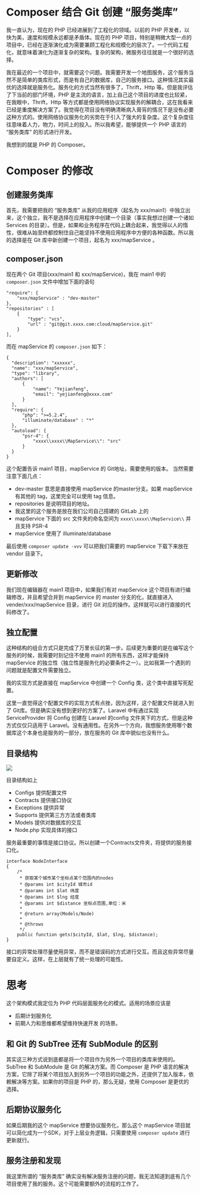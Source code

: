 # Composer 结合 Git 创建 “服务类库”

我一直认为，现在的 PHP 已经进展到了工程化的领域。以前的 PHP 开发者，以快为美，速度和规模永远都是矛盾体。现在的 PHP 项目，特别是稍微大型一点的项目中，已经在逐渐演化成为需要兼顾工程化和规模化的层次了。一个代码工程化，就意味着演化为逐渐复杂的架构。复杂的架构，微服务往往就是一个很好的选择。

我在最近的一个项目中，就需要这个问题。我需要开发一个地图服务，这个服务当然不是简单的类库形式，而是有自己的数据库，自己的服务接口。这种情况其实最优的选择就是服务化。服务化的方式当然有很多了，Thrift，Http 等。但是我评估了下当前的部门环境，PHP 是主流的语言，加上自己这个项目的进度也比较紧，在我眼中，Thrift，Http 等方式都是使用网络协议实现服务的解耦合，这在我看来已经是重度解决方案了。我觉得在项目没有明确清晰病入膏肓的情况下是没有必要这种方式的。使用网络协议服务化的劣势在于引入了强大的复杂度。这个复杂度往往意味着人力，物力，时间上的投入。所以我希望，能够提供一个 PHP 语言的 “服务类库” 的形式进行开发。

我想到的就是 PHP 的 Composer。

# Composer 的修改

## 创建服务类库

首先，我需要把我的 “服务类库” 从我的应用程序（起名为 xxx/main1）中独立出来，这个独立，我不是选择在应用程序中创建一个目录（事实我想过创建一个诸如 Services 的目录）。但是，如果和业务程序在代码上耦合起来，我觉得以人的惰性，很难从始至终都控制住自己能坚持不使用应用程序中方便的各种函数。所以我的选择是在 Git 库中新创建一个项目，起名为 xxx/mapService 。

## composer.json

现在两个 Git 项目(xxx/main1 和 xxx/mapService)，我在 main1 中的 `composer.json` 文件中增加下面的语句
```
"require": {
    "xxx/mapService" : "dev-master"
},
"repositories" : [
    {
        "type": "vcs",
        "url" : "git@git.xxxx.com:cloud/mapService.git"
    }
],
```

而在 mapService 的 `composer.json` 如下：
```
{
  "description": "xxxxxx",
  "name": "xxx/mapService",
  "type": "library",
  "authors": [
      {
          "name": "Yejianfeng",
          "email": "yejianfeng@xxxx.com"
      }
  ],
  "require": {
      "php": ">=5.2.4",
      "illuminate/database" : "*"
  },
  "autoload": {
      "psr-4": {
          "xxxx\\xxxx\\MapService\\": "src"
      }
  }
}

```
这个配置告诉 main1 项目，mapService 的 Git地址，需要使用的版本。
当然需要注意下面几点：
- dev-master 意思是直接使用 mapService 的master分支。如果 mapService 有其他的 tag，这里完全可以使用 tag 信息。
- repositories 是说明项目的地址。
- 我这里的这个服务是放在我们公司自己搭建的 GitLab 上的
- mapService 下面的 src 文件夹的命名空间为 `xxxx\\xxxx\\MapService\\` 并且支持 PSR-4
- mapService 使用了 illuminate/database

最后使用 `composer update -vvv` 可以把我们需要的 mapService 下载下来放在 vendor 目录下。

## 更新修改

我们现在编辑器在 main1 项目中，如果我们有对 mapService 这个项目有进行编辑修改，并且希望合并到 mapService 的 master 分支的化，就直接进入 vender/xxx/mapService 目录，进行 Git 对应的操作。这样就可以进行直接的代码修改了。

## 独立配置

这种结构的组合方式只是完成了万里长征的第一步。后续更为重要的是在编写这个服务的时候，我需要时刻记住不使用 main1 的所有东西，这样才能保持 mapService 的独立性（独立性是服务化的必要条件之一）。比如我第一个遇到的问题就是配置文件需要独立。

我的实现方式是直接在 mapService 中创建一个 Config 类，这个类中直接写死配置。

这里一直觉得这个配置文件的实现方式有点挫，因为这样，这个配置文件就进入到了 Git库。但是确实没有想到更好的方案了。Laravel 中有通过实现 ServiceProvider 将 Config 创建在 Laravel 的config 文件夹下的方式，但是这种方式仅仅只适用于 Laravel。没有通用性。在另外一个方向，我想服务使用哪个数据库这个本身也是服务的一部分，放在服务的 Git 库中貌似也没有什么。

## 目录结构

![](http://tuchuang.funaio.cn/18-2-22/3995902.jpg)

目录结构如上

- Configs 提供配置文件
- Contracts 提供接口协议
- Exceptions 提供异常
- Supports 提供第三方方法或者类库
- Models 提供对数据库的交互
- Node.php 实现具体的接口

服务最重要的事情是接口协议。所以创建一个Contracts文件夹，将提供的服务接口化。

```
interface NodeInterface
{
    /*
     * 获取某个城市某个坐标点某个范围内的nodes
     * @params int $cityId 城市id
     * @params int $lat 纬度
     * @params int $lng 经度
     * @params int $distance 坐标点范围,单位：米
     *
     * @return array(Models/Node)
     *
     * @throws
     */
    public function gets($cityId, $lat, $lng, $distance);
}
```

接口的异常处理尽量使用异常，而不是错误码的方式进行交互。而且这些异常尽量要自定义。这样，在上层就有了统一处理的可能性。

# 思考

这个架构模式我定位为 PHP 代码层面服务化的模式。适用的场景应该是
- 后期计划服务化
- 前期人力和思维都希望维持快速开发
的场景。

## 和 Git 的 SubTree 还有 SubModule 的区别

其实这三种方式说到底都是将一个项目作为另外一个项目的类库来使用的。SubTree 和 SubModule 是 Git 的解决方案。而 Composer 是 PHP 语言的解决方案，它除了将某个项目加入到另外一个项目的功能之外，还提供了加入版本，依赖解决等方案。如果你的项目是 PHP 的，那么无疑，使用 Composer 是更优的选择。

## 后期协议服务化

如果后期我的这个 mapService 想要协议服务化，那么这个 mapService 项目就可以简化成为一个SDK，对于上层业务逻辑，只需要使用 `composer update` 进行更新就行。

## 服务注册和发现

我这里所谓的 “服务类库” 确实没有解决服务注册的问题，我无法知道到底有几个项目使用了我的服务。这个可能需要额外的流程的工作了。
